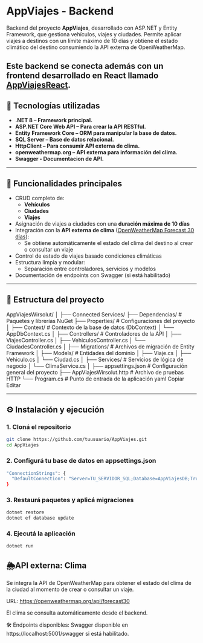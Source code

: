 # AppViajes - Backend

Backend del proyecto **AppViajes**, desarrollado con ASP.NET y Entity Framework, que gestiona vehículos, viajes y ciudades. 
Permite aplicar viajes a destinos con un límite máximo de 10 días y obtiene el estado climático del destino consumiendo la API externa de OpenWeatherMap.

Este backend se conecta además con un frontend desarrollado en React llamado [AppViajesReact](https://github.com/tuusuario/AppViajesReact).
---

## 🚀 Tecnologías utilizadas

- **.NET 8 – Framework principal.**
- **ASP.NET Core Web API – Para crear la API RESTful.**
- **Entity Framework Core – ORM para manipular la base de datos.**
- **SQL Server – Base de datos relacional.**
- **HttpClient – Para consumir API externa de clima.**
- **openweathermap.org – API externa para información del clima.**
- **Swagger - Documentacion de API.**


---

## 📌 Funcionalidades principales

- CRUD completo de:
  - **Vehículos**
  - **Ciudades**
  - **Viajes**
- Asignación de viajes a ciudades con una **duración máxima de 10 días**
- Integración con la **API externa de clima** ([OpenWeatherMap Forecast 30 días](https://openweathermap.org/api/forecast30)):
  - Se obtiene automáticamente el estado del clima del destino al crear o consultar un viaje
- Control de estado de viajes basado condiciones climáticas
- Estructura limpia y modular:
  - Separación entre controladores, servicios y modelos
- Documentación de endpoints con Swagger (si está habilitado)

---

## 🧱 Estructura del proyecto

AppViajesWirsolut/ 
│ 
├── Connected Services/ 
├── Dependencias/ # Paquetes y librerías NuGet 
├── Properties/ # Configuraciones del proyecto 
│ 
├── Context/ # Contexto de la base de datos (DbContext) 
│ └── AppDbContext.cs 
│ 
├── Controllers/ # Controladores de la API 
│ ├── ViajesController.cs 
│ ├── VehiculosController.cs 
│ └── CiudadesController.cs 
│
├── Migrations/ # Archivos de migración de Entity Framework 
│ 
├── Models/ # Entidades del dominio 
│ ├── Viaje.cs 
│ ├── Vehiculo.cs 
│ └── Ciudad.cs 
│ 
├── Services/ # Servicios de lógica de negocio 
│ └── ClimaService.cs │ 
├── appsettings.json # Configuración general del proyecto 
├── AppViajesWirsolut.http # Archivo de pruebas HTTP 
└── Program.cs # Punto de entrada de la aplicación
yaml
Copiar
Editar




---

## ⚙️ Instalación y ejecución

### 1. Cloná el repositorio

```bash
git clone https://github.com/tuusuario/AppViajes.git
cd AppViajes
```

### 2. Configurá tu base de datos en appsettings.json
```bash
"ConnectionStrings": {
  "DefaultConnection": "Server=TU_SERVIDOR_SQL;Database=AppViajesDB;Trusted_Connection=True;"
}
```

### 3. Restaurá paquetes y aplicá migraciones
```bash
dotnet restore
dotnet ef database update
```

### 4. Ejecutá la aplicación
```
dotnet run
```


## 🌦API externa: Clima
Se integra la API de OpenWeatherMap para obtener el estado del clima de la ciudad al momento de crear o consultar un viaje.

URL: https://openweathermap.org/api/forecast30

El clima se consulta automáticamente desde el backend.


🛠 Endpoints disponibles:
Swagger disponible en https://localhost:5001/swagger si está habilitado.






